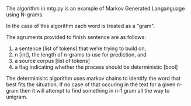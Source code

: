 The algorithm in mtg.py is an example of Markov Generated Langanguage using N-grams.

In the case of this algorithm each word is treated as a "gram".

The agruments provided to finish sentence are as follows:

1. a sentence [list of tokens] that we’re trying to build on,
2. n [int], the length of n-grams to use for prediction, and
3. a source corpus [list of tokens]
4. a flag indicating whether the process should be deterministic [bool]

The determinisitc algorithm uses markov chains to identify the word that best fits the situation.
If no case of that occuring in the text for a given n-gram then it will attempt to find something in 
n-1 gram all the way to unigram.